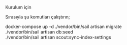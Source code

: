 Kurulum için

Sırasıyla şu komutları çalıştırın;


docker-compose up -d
./vendor/bin/sail artisan migrate             
./vendor/bin/sail artisan db:seed  
./vendor/bin/sail artisan scout:sync-index-settings

